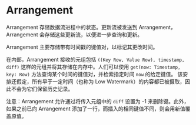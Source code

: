 # Arrangement

Arrangement 存储数据流进程中的状态。更新流被发送到 Arrangement，Arrangement 会存储这些更新流，以便进一步查询和更新。

Arrangement 主要存储带有时间戳的键值对，以标记其更改时间。

在内部，Arrangement 接收的元组包括
`((Key Row, Value Row), timestamp, diff)` 这样的元组并将其存储在内存中。人们可以使用 `get(now: Timestamp, key: Row)` 方法查询某个时间的键值对，并检索指定时间 `now` 的给定键值。
该安排还假定，所有早于一定时间（也称为 Low Watermark）的内容都已被摄取，因此不会为它们保留历史记录。

注意：Arrangement 允许通过将传入元组中的 `diff` 设置为 -1 来删除键。此外，如果之前已向 Arrangement 添加了一行，而插入的相同键值不同，则会用新值覆盖原值。
